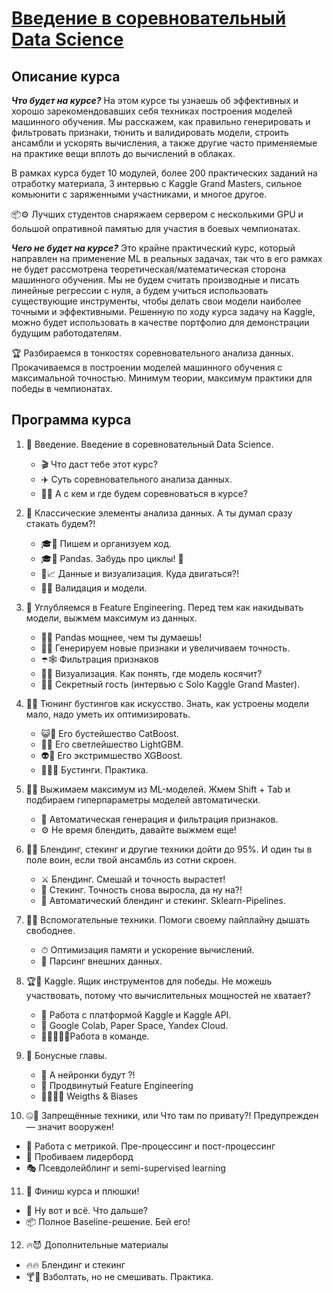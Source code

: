# [Введение в соревновательный Data Science](https://stepik.org/course/108888/info)
## Описание курса
***Что будет на курсе?*** На этом курсе ты узнаешь об эффективных и хорошо зарекомендовавших себя техниках построения моделей машинного обучения. Мы расскажем, как правильно генерировать и фильтровать признаки, тюнить и валидировать модели, строить ансамбли и ускорять вычисления, а также другие часто применяемые на практике вещи вплоть до вычислений в облаках. 

В рамках курса будет 10 модулей, более 200 практических заданий на отработку материала, 3 интервью с Kaggle Grand Masters, сильное комьюнити с заряженными участниками, и многое другое. 

📦⚙️ Лучших студентов снаряжаем сервером с несколькими GPU и большой опративной памятью для участия в боевых чемпионатах.

***Чего не будет на курсе?*** Это крайне практический курс, который направлен на применение ML в реальных задачах, так что в его рамках не будет рассмотрена теоретическая/математическая сторона машинного обучения. Мы не будем считать производные и писать линейные регрессии с нуля, а будем учиться использовать существующие инструменты, чтобы делать свои модели наиболее точными и эффективными. Решенную по ходу курса задачу на Kaggle, можно будет использовать в качестве портфолио для демонстрации будущим работодателям.

🏆 Разбираемся в тонкостях соревновательного анализа данных. Прокачиваемся в построении моделей машинного обучения с максимальной точностью. Минимум теории, максимум практики для победы в чемпионатах.

## Программа курса

1. 🚀 Введение.
  Введение в соревновательный Data Science.
   - 🎬 Что даст тебе этот курс?
   - ✈️ Суть соревновательного анализа данных. 
   - 🤼‍♀️ А с кем и где будем соревноваться в курсе?

2. 🎵 Классические элементы анализа данных.
А ты думал сразу стакать будем?!
   - 🎓🐍 Пишем и организуем код.
   - 🎓🐼 Pandas. Забудь про циклы! 🐍
   - 💾📈 Данные и визуализация. Куда двигаться?! 
   - 🦾🤖 Валидация и модели.

3. 🤿 Углубляемся в Feature Engineering.
Перед тем как накидывать модели, выжмем максимум из данных.
   - 💪🐼 Pandas мощнее, чем ты думаешь!
   - 🤜🦈 Генерируем новые признаки и увеличиваем точность.
   - ☂️🕸 Фильтрация признаков
   - 👀🚗 Визуализация. Как понять, где модель косячит? 
   - 🦆🔥 Секретный гость (интервью с Solo Kaggle Grand Master).

4. 👨‍🔧 Тюнинг бустингов как искусство.
Знать, как устроены модели мало, надо уметь их оптимизировать.
   - 😺🚀 Его бустейшество CatBoost.
   - 🦄🎳 Его светлейшество LightGBM.
   - 👽🔱 Его экстримшество XGBoost. 
   - 🌳🌲🌴 Бустинги. Практика.

5. 🍋💦 Выжимаем максимум из ML-моделей.
Жмем Shift + Tab и подбираем гиперпараметры моделей автоматически.
   - 🎣 Автоматическая генерация и фильтрация признаков. 
   - ⚙️ Не время блендить, давайте выжмем еще!

6. 🧞‍♂️ Блендинг, cтекинг и другие техники дойти до 95%.
И один ты в поле воин, если твой ансамбль из сотни скроен.
   - ⚔️ Блендинг. Смешай и точность вырастет!
   - 💎 Стекинг. Точность снова выросла, да ну на?! 
   - 🦏 Автоматический блендинг и стекинг. Sklearn-Pipelines.

7. 🙋‍♀️ Вспомогательные техники.
Помоги своему пайплайну дышать свободнее.
   - ⏱ Оптимизация памяти и ускорение вычислений. 
   - 🧹 Парсинг внешних данных.

8. 🏆🥳 Kaggle. Ящик инструментов для победы.
Не можешь участвовать, потому что вычислительных мощностей не хватает?
   - 🚢 Работа с платформой Kaggle и Kaggle API.
   - 🌈 Google Colab, Paper Space, Yandex Cloud. 
   - 👩‍🎤👨‍🎤💡Работа в команде.

9. 🎁 Бонусные главы.
   - 🧠 А нейронки будут ?!
   - 🚚 Продвинутый Feature Engineering 
   - 🏋️‍♂️🏌️‍♂️ Weigths & Biases

10. 🤐🎃 Запрещённые техники, или Что там по привату?!
Предупрежден — значит вооружен!
   - 🎲 Работа с метрикой. Пре-процессинг и пост-процессинг
   - 🏹 Пробиваем лидерборд
   - 🎭 Псевдолейблинг и semi-supervised learning

11. 🏁 Финиш курса и плюшки!
   - 👏 Ну вот и всё. Что дальше?
   - 📦 Полное Baseline-решение. Бей его!

12. 🔥😈 Дополнительные материалы
   - 🔥🔥 Блендинг и стекинг 
   - 🍸🍧 Взболтать, но не смешивать. Практика.
